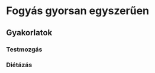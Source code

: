 <!DOCTYPE html>
<html>
<head>
<title>Fogyás</title>
 <h1>Fogyás gyorsan egyszerűen</h1> 
</head>
<body>

<h2>Gyakorlatok</h2>
<p><h3>Testmozgás</h3></p>
<p><h3>Diétázás</h3></p>

</body>
</html>
